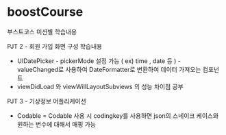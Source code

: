 # boostCourse
부스트코스 미션별 학습내용


PJT 2 - 회원 가입 화면 구성 학습내용
- UIDatePicker - pickerMode 설정 가능 ( ex) time , date 등 ) 
               - valueChanged로 사용하여 DateFormatter로 변환하여 데이터 가져오는 컴포넌트
- viewDidLoad 와 viewWillLayoutSubviews 의 성능 차이점 공부

PJT 3 - 기상정보 어플리케이션
- Codable = Codable 사용 시 codingkey를 사용하면 json의 스네이크 케이스와 원하는 변수에 대해서 매핑 가능
